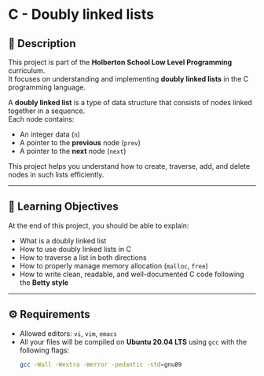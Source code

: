 # C - Doubly linked lists

## 📖 Description
This project is part of the **Holberton School Low Level Programming** curriculum.  
It focuses on understanding and implementing **doubly linked lists** in the C programming language.

A **doubly linked list** is a type of data structure that consists of nodes linked together in a sequence.  
Each node contains:
- An integer data (`n`)
- A pointer to the **previous** node (`prev`)
- A pointer to the **next** node (`next`)

This project helps you understand how to create, traverse, add, and delete nodes in such lists efficiently.

---

## 🧠 Learning Objectives
At the end of this project, you should be able to explain:

- What is a doubly linked list  
- How to use doubly linked lists in C  
- How to traverse a list in both directions  
- How to properly manage memory allocation (`malloc`, `free`)  
- How to write clean, readable, and well-documented C code following the **Betty style**  

---

## ⚙️ Requirements

- Allowed editors: `vi`, `vim`, `emacs`  
- All your files will be compiled on **Ubuntu 20.04 LTS** using `gcc` with the following flags:
  ```bash
  gcc -Wall -Wextra -Werror -pedantic -std=gnu89
